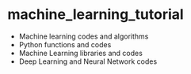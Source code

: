 # machine_learning_tutorial
<ul><li>Machine learning codes and algorithms</li>
  <li>Python functions and codes</li>
  <li>Machine Learning libraries and codes</li>
<li>Deep Learning and Neural Network codes</li></ul>

